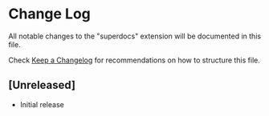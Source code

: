 # Change Log

All notable changes to the "superdocs" extension will be documented in this file.

Check [Keep a Changelog](http://keepachangelog.com/) for recommendations on how to structure this file.

## [Unreleased]

- Initial release